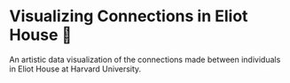 # Visualizing Connections in Eliot House 🐘 
An artistic data visualization of the connections made between individuals in Eliot House at Harvard University.

